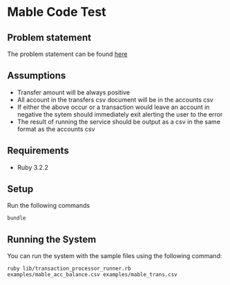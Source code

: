 # Mable Code Test

## Problem statement
The problem statement can be found [here](docs/mable_be_code_test.pdf)

## Assumptions
- Transfer amount will be always positive
- All account in the transfers csv document will be in the accounts csv
- If either the above occur or a transaction would leave an account in negative the sytem should immediately exit alerting the user to the error
- The result of running the service should be output as a csv in the same format as the accounts csv

## Requirements
- Ruby 3.2.2

## Setup 

Run the following commands

`bundle`

## Running the System
You can run the system with the sample files using the following command:

`ruby lib/transaction_processor_runner.rb examples/mable_acc_balance.csv examples/mable_trans.csv` 
